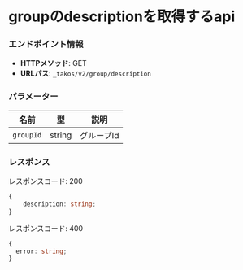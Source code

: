 # groupのdescriptionを取得するapi

### エンドポイント情報

- **HTTPメソッド**: GET
- **URLパス**: `_takos/v2/group/description`

### パラメーター

| 名前     | 型     | 説明     |
| -------- | ------ | -------- |
| `groupId` | string | グループId |

### レスポンス

レスポンスコード: 200

```ts
{
    description: string;
}
```

レスポンスコード: 400

```ts
{
  error: string;
}
```
